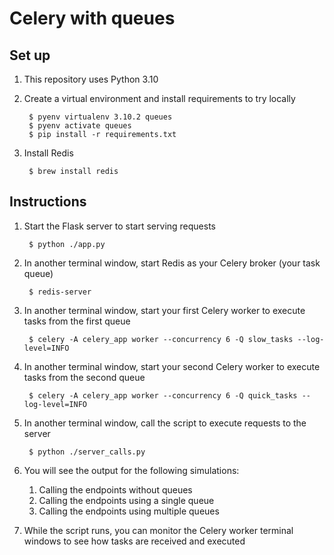 # Celery with queues

## Set up

1. This repository uses Python 3.10

2. Create a virtual environment and install requirements to try locally

        $ pyenv virtualenv 3.10.2 queues
        $ pyenv activate queues
        $ pip install -r requirements.txt


3. Install Redis

        $ brew install redis


## Instructions

1. Start the Flask server to start serving requests

        $ python ./app.py

2. In another terminal window, start Redis as your Celery broker (your task queue)

        $ redis-server

3. In another terminal window, start your first Celery worker to execute tasks from the first queue

        $ celery -A celery_app worker --concurrency 6 -Q slow_tasks --log-level=INFO

4. In another terminal window, start your second Celery worker to execute tasks from the second queue

        $ celery -A celery_app worker --concurrency 6 -Q quick_tasks --log-level=INFO

5. In another terminal window, call the script to execute requests to the server

        $ python ./server_calls.py

6. You will see the output for the following simulations:
   1. Calling the endpoints without queues
   2. Calling the endpoints using a single queue
   3. Calling the endpoints using multiple queues

7. While the script runs, you can monitor the Celery worker terminal windows to see how tasks are received and executed
